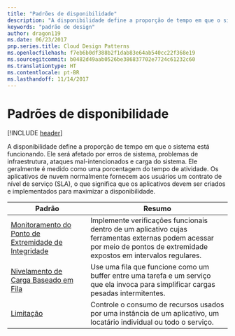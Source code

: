 ```yaml
---
title: "Padrões de disponibilidade"
description: "A disponibilidade define a proporção de tempo em que o sistema está funcionando. Ele será afetado por erros de sistema, problemas de infraestrutura, ataques mal-intencionados e carga do sistema. Ele geralmente é medido como uma porcentagem do tempo de atividade. Os aplicativos de nuvem normalmente fornecem aos usuários um contrato de nível de serviço (SLA), o que significa que os aplicativos devem ser criados e implementados para maximizar a disponibilidade."
keywords: "padrão de design"
author: dragon119
ms.date: 06/23/2017
pnp.series.title: Cloud Design Patterns
ms.openlocfilehash: f7eb6b0df388b2f1dab83e64ab540cc22f368e19
ms.sourcegitcommit: b0482d49aab0526be386837702e7724c61232c60
ms.translationtype: HT
ms.contentlocale: pt-BR
ms.lasthandoff: 11/14/2017
---
```

# <a name="availability-patterns"></a>Padrões de disponibilidade

[!INCLUDE [header](../../_includes/header.md)]

A disponibilidade define a proporção de tempo em que o sistema está funcionando. Ele será afetado por erros de sistema, problemas de infraestrutura, ataques mal-intencionados e carga do sistema. Ele geralmente é medido como uma porcentagem do tempo de atividade. Os aplicativos de nuvem normalmente fornecem aos usuários um contrato de nível de serviço (SLA), o que significa que os aplicativos devem ser criados e implementados para maximizar a disponibilidade.

| Padrão | Resumo |
| ------- | ------- |
| [Monitoramento do Ponto de Extremidade de Integridade](../health-endpoint-monitoring.md) | Implemente verificações funcionais dentro de um aplicativo cujas ferramentas externas podem acessar por meio de pontos de extremidade expostos em intervalos regulares. |
| [Nivelamento de Carga Baseado em Fila](../queue-based-load-leveling.md) | Use uma fila que funcione como um buffer entre uma tarefa e um serviço que ela invoca para simplificar cargas pesadas intermitentes. |
| [Limitação](../throttling.md) | Controle o consumo de recursos usados por uma instância de um aplicativo, um locatário individual ou todo o serviço. |